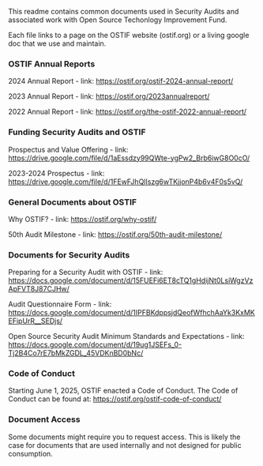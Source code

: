 This readme contains common documents used in Security Audits and associated work with Open Source Techonlogy Improvement Fund. 

Each file links to a page on the OSTIF website (ostif.org) or a living google doc that we use and maintain. 
 
### OSTIF Annual Reports

2024 Annual Report - link: https://ostif.org/ostif-2024-annual-report/

2023 Annual Report - link: https://ostif.org/2023annualreport/

2022 Annual Report - link: https://ostif.org/the-ostif-2022-annual-report/

### Funding Security Audits and OSTIF

Prospectus and Value Offering - link: https://drive.google.com/file/d/1aEssdzy99QWte-ygPw2_Brb6iwG8O0cO/

2023-2024 Prospectus - link: https://drive.google.com/file/d/1FEwFJhQlIszg6wTKjjonP4b6v4F0s5vQ/

### General Documents about OSTIF

Why OSTIF? - link: https://ostif.org/why-ostif/

50th Audit Milestone - link: https://ostif.org/50th-audit-milestone/

### Documents for Security Audits 

Preparing for a Security Audit with OSTIF - link: https://docs.google.com/document/d/15FUEFi6ET8cTQ1gHdijNt0LsiWgzVzApFVT8J87CJHw/

Audit Questionnaire Form - link: https://docs.google.com/document/d/1IPFBKdppsjdQeofWfhchAaYk3KxMKEFipUrR__SEDjs/

Open Source Security Audit Minimum Standards and Expectations - link: https://docs.google.com/document/d/19ug1JSEFs_0-Tj2B4Co7rE7bMkZGDL_45VDKnBD0bNc/


### Code of Conduct

Starting June 1, 2025, OSTIF enacted a Code of Conduct. The Code of Conduct can be found at: https://ostif.org/ostif-code-of-conduct/

### Document Access

Some documents might require you to request access. This is likely the case for documents that are used internally and not designed for public consumption. 
